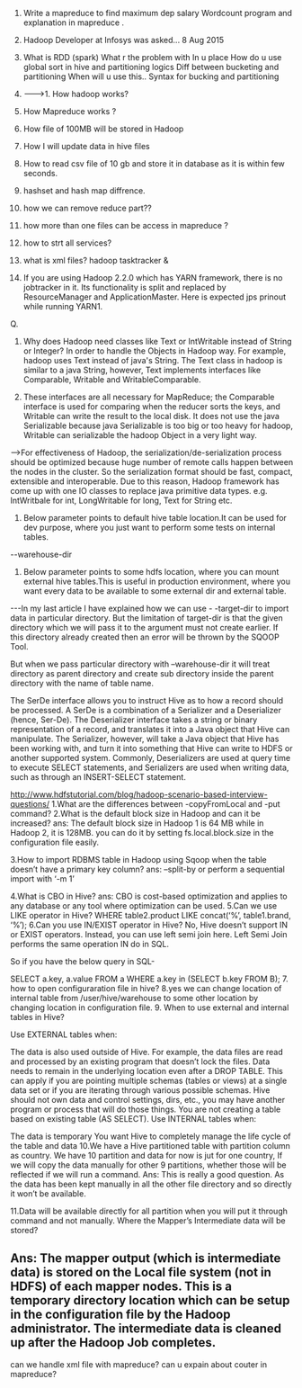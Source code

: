 1. Write a mapreduce to find maximum dep salary Wordcount program and explanation in mapreduce .
	
1. Hadoop Developer at Infosys was asked...	8 Aug 2015
1. What is RDD (spark) What r the problem with In u place How do u use global sort in hive and partitioning logics Diff between bucketing and partitioning When will u use this.. Syntax for bucking and partitioning
1. --->1. How hadoop works?
 2. How Mapreduce works ?
 3. How file of 100MB will be stored in Hadoop 
4. How I will update data in hive files 
5. How to read csv file of 10 gb and store it in database as it is within few seconds.
1. hashset and hash map diffrence.
1. how we can remove reduce part??
1. how more than one files can be access in mapreduce ?
1. how to strt all services?
1. what is xml files?
hadoop tasktracker &

1. If you are using Hadoop 2.2.0 which has YARN framework, there is no jobtracker in it. Its functionality is split and replaced by ResourceManager and ApplicationMaster. Here is expected jps prinout while running YARN1. 

Q.
1. Why does Hadoop need classes like Text or IntWritable instead of String or Integer?
In order to handle the Objects in Hadoop way. For example, hadoop uses Text instead of java's String. The Text class in hadoop is similar to a java String, however, Text implements interfaces like Comparable, Writable and WritableComparable.

1. These interfaces are all necessary for MapReduce; the Comparable interface is used for comparing when the reducer sorts the keys, and Writable can write the result to the local disk. It does not use the java Serializable because java Serializable is too big or too heavy for hadoop, Writable can serializable the hadoop Object in a very light way.

-->For effectiveness of Hadoop, the serialization/de-serialization process should be optimized because huge number of remote calls happen between the nodes in the cluster. So the serialization format should be fast, compact, extensible and interoperable. Due to this reason, Hadoop framework has come up with one IO classes to replace java primitive data types. e.g. IntWritbale for int, LongWritable for long, Text for String etc.


1. Below parameter points to default hive table location.It can be used for dev purpose, where you just want to perform some tests on internal tables.

--warehouse-dir
1. Below parameter points to some hdfs location, where you can mount external hive tables.This is useful in production environment, where you want every data to be available to some external dir and external table.


---In my last article I have explained how we can use - -target-dir to import data in particular directory. But the limitation of target-dir is that the given directory which we will pass it to the argument must not create earlier. If this directory already created then an error will be thrown by the SQOOP Tool.

But when we pass particular directory with –warehouse-dir it will treat directory as parent directory and create sub directory inside the parent directory with the name of table name.

The SerDe interface allows you to instruct Hive as to how a record should be processed. A SerDe is a combination of a Serializer and a Deserializer (hence, Ser-De). The Deserializer interface takes a string or binary representation of a record, and translates it into a Java object that Hive can manipulate. The Serializer, however, will take a Java object that Hive has been working with, and turn it into something that Hive can write to HDFS or another supported system. Commonly, Deserializers are used at query time to execute SELECT statements, and Serializers are used when writing data, such as through an INSERT-SELECT statement.

http://www.hdfstutorial.com/blog/hadoop-scenario-based-interview-questions/
1.What are the differences between -copyFromLocal and -put command?
2.What is the default block size in Hadoop and can it be increased?
ans: The default block size in Hadoop 1 is 64 MB while in Hadoop 2, it is 128MB.
you can do it by setting fs.local.block.size in the configuration file easily. 

3.How to import RDBMS table in Hadoop using Sqoop when the table doesn’t have a primary key column?
ans: –split-by or perform a sequential import with ‘-m 1’

4.What is CBO in Hive?
ans:  CBO is cost-based optimization and applies to any database or any tool where optimization can be used.
5.Can we use LIKE operator in Hive?
WHERE table2.product LIKE concat(‘%’, table1.brand, ‘%’);
6.Can you use IN/EXIST operator in Hive?
No, Hive doesn’t support IN or EXIST operators. Instead, you can use left semi join here. Left Semi Join performs the same operation IN do in SQL.

So if you have the below query in SQL-

SELECT a.key, a.value
FROM a
WHERE a.key in
(SELECT b.key
FROM B);
7. how to open configuraration file in hive?
8.yes we can change location of internal table from  /user/hive/warehouse to some other location 
by changing location in configuration file.
9. When to use external and internal tables in Hive?

Use EXTERNAL tables when:

The data is also used outside of Hive. For example, the data files are read and processed by an existing program that doesn’t lock the files.
Data needs to remain in the underlying location even after a DROP TABLE. This can apply if you are pointing multiple schemas (tables or views) at a single data set or if you are iterating through various possible schemas.
Hive should not own data and control settings, dirs, etc., you may have another program or process that will do those things.
You are not creating a table based on existing table (AS SELECT).
Use INTERNAL tables when:

The data is temporary
You want Hive to completely manage the life cycle of the table and data
10.We have a Hive partitioned table with partition column as country. We have 10 partition and data for now is jut for one country, If we will copy the data manually for other 9 partitions, whether those will be reflected if we will run a command.
Ans: This is really a good question. As the data has been kept manually in all the other file directory and so directly it won’t be available.

11.Data will be available directly for all partition when you will put it through command and not manually.
 Where the Mapper’s Intermediate data will be stored?

Ans: The mapper output (which is intermediate data) is stored on the Local file system (not in HDFS) of each mapper nodes. This is a temporary directory location which can be setup in the configuration file by the Hadoop administrator. The intermediate data is cleaned up after the Hadoop Job completes.
------------------------------------------------------------------------------------------------------------------

can we handle xml file with mapreduce?
can u expain about couter in mapreduce?

